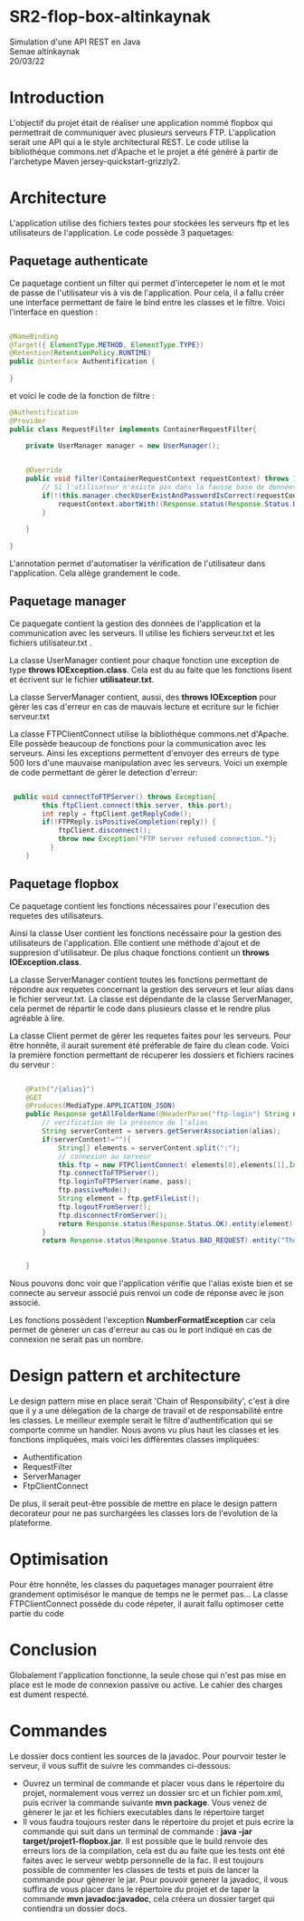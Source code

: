 # SR2-flop-box-altinkaynak

Simulation d'une API REST en Java <br>
Semae altinkaynak<br>
20/03/22<br>

# Introduction

L'objectif du projet était de réaliser une application nommé flopbox qui permettrait de communiquer avec plusieurs serveurs FTP. L'application serait une API qui a le style architectural REST. Le code utilise la bibliothéque commons.net d'Apache et le projet a été génèré à partir de l'archetype Maven jersey-quickstart-grizzly2. <br>

# Architecture 

L'application utilise des fichiers textes pour stockées les serveurs ftp et les utilisateurs de l'application. Le code possède 3 paquetages: 

## Paquetage authenticate

Ce paquetage contient un filter qui permet d'intercepeter le nom et le mot de passe de l'utilisateur vis à vis de l'application. Pour cela, il a fallu créer une interface permettant de faire le bind entre les classes et le filtre. Voici l'interface en question : 

```java

@NameBinding
@Target({ ElementType.METHOD, ElementType.TYPE})
@Retention(RetentionPolicy.RUNTIME)
public @interface Authentification {
    
}
```

et voici le code de la fonction de filtre :

```java
@Authentification
@Provider
public class RequestFilter implements ContainerRequestFilter{

    private UserManager manager = new UserManager();

    
    @Override
    public void filter(ContainerRequestContext requestContext) throws IOException {
        // Si l'utilisateur n'existe pas dans la fausse base de données alors un erreur de type 401 est envoyés
        if(!(this.manager.checkUserExistAndPasswordIsCorrect(requestContext.getHeaderString("login"), requestContext.getHeaderString("password")))){
            requestContext.abortWith((Response.status(Response.Status.UNAUTHORIZED).entity("the user doesn't exist or the password is uncorrect, please suscribe into the application or write the correct password!!").build()));
        }
        
    }
    
}
```

L'annotation permet d'automatiser la vérification de l'utilisateur dans l'application. Cela allège grandement le code. 


## Paquetage manager

Ce paquegate contient la gestion des données de l'application et la communication avec les serveurs. Il utilise les fichiers serveur.txt et les fichiers utilisateur.txt . <br>

La classe UserManager contient pour chaque fonction une exception de type **throws IOException.class**. Cela est du au faite que les fonctions lisent et écrivent sur le fichier  **utilisateur.txt**. <br>

La classe ServerManager contient, aussi, des **throws IOException** pour gèrer les cas d'erreur en cas de mauvais lecture et ecriture sur le fichier serveur.txt<br>

La classe FTPClientConnect utilise la bibliothéque commons.net d'Apache. Elle possède beaucoup de fonctions pour la communication avec les serveurs. Ainsi les exceptions permettent d'envoyer des erreurs de type 500 lors d'une mauvaise manipulation avec les serveurs. Voici un exemple de code permettant de gèrer le detection d'erreur: <br>

```java

 public void connectToFTPServer() throws Exception{
        this.ftpClient.connect(this.server, this.port);
        int reply = ftpClient.getReplyCode();
        if(!FTPReply.isPositiveCompletion(reply)) {
            ftpClient.disconnect();
            throw new Exception("FTP server refused connection.");
          }
    }
```


## Paquetage flopbox

Ce paquetage contient les fonctions nécessaires pour l'execution des requetes des utilisateurs. <br>

Ainsi la classe User contient les fonctions necéssaire pour la gestion des utilisateurs de l'application. Elle contient une méthode d'ajout et de suppresion d'utilisateur. De plus chaque fonctions contient un **throws IOException.class**. <br>

La classe ServerManager contient toutes les fonctions permettant de répondre aux requetes concernant la gestion des serveurs et leur alias dans le fichier serveur.txt. La classe est dépendante de la classe ServerManager, cela permet de répartir le code dans plusieurs classe et le rendre plus agréable à lire. <br>

La classe Client permet de gèrer les requetes faites pour les serveurs. Pour être honnête, il aurait surement été préferable de faire du clean code. Voici la première fonction permettant de récuperer les dossiers et fichiers racines du serveur :<br>

```java

    @Path("/{alias}")
    @GET
    @Produces(MediaType.APPLICATION_JSON)
    public Response getAllFolderName(@HeaderParam("ftp-login") String name, @HeaderParam("ftp-password") String pass,@PathParam("alias") String alias) throws Exception{
        // verification de la présence de l'alias
        String serverContent = servers.getServerAssociation(alias);
        if(serverContent!=""){
            String[] elements = serverContent.split(":");
            // connexion au serveur
            this.ftp = new FTPClientConnect( elements[0],elements[1],Integer.parseInt(elements[2]));
            ftp.connectToFTPServer();
            ftp.loginToFTPServer(name, pass);
            ftp.passiveMode();
            String element = ftp.getFileList();
            ftp.logoutFromServer();
            ftp.disconnectFromServer();
            return Response.status(Response.Status.OK).entity(element).build();
        }
        return Response.status(Response.Status.BAD_REQUEST).entity("The alias doesn't exist").build();
        
       
    }
```

Nous pouvons donc voir que l'application vérifie que l'alias existe bien et se connecte au serveur associé puis renvoi un code de réponse avec le json associé. <br>

Les fonctions possèdent l'exception **NumberFormatException** car cela permet de gènerer un cas d'erreur au cas ou le port indiqué en cas de connexion ne serait pas un nombre. <br>


# Design pattern et architecture

Le design pattern mise en place serait 'Chain of Responsibility', c'est à dire que il y a une dèlegation de la charge de travail et de responsabilité entre les classes. Le meilleur exemple serait le filtre d'authentification qui se comporte comme un handler. Nous avons vu plus haut les classes et les fonctions impliquées, mais voici les diffèrentes classes impliquées: <br>
<ul>
<li>Authentification</li>
<li>RequestFilter</li>
<li>ServerManager</li>
<li>FtpClientConnect</li>
</ul>

De plus, il serait peut-être possible de mettre en place le design pattern decorateur pour ne pas surchargées les classes lors de l'evolution de la plateforme. <br>


# Optimisation

Pour être honnête, les classes du paquetages manager pourraient être grandement optimisésor le manque de temps ne le permet pas... 
La classe FTPClientConnect possède du code répeter, il aurait fallu optimoser cette partie du code <br>

# Conclusion

Globalement l'application fonctionne, la seule chose qui n'est pas mise en place est le mode de connexion passive ou active. Le cahier des charges est dument respecté. <br>


# Commandes

Le dossier docs contient les sources de la javadoc.
Pour pourvoir tester le serveur, il vous suffit de suivre les commandes ci-dessous: 
- Ouvrez un terminal de commande et placer vous dans le répertoire du projet, normalement vous verrez un dossier src et un fichier pom.xml, puis ecriver la commande suivante **mvn package**. Vous venez de gènerer le jar et les fichiers executables dans le répertoire target
- Il vous faudra toujours rester dans le répertoire du projet et puis ecrire la commande qui suit dans un terminal de commande : 
**java -jar target/projet1-flopbox.jar**. Il est possible que le build renvoie des erreurs lors de la compilation, cela est du au faite que les tests ont été faites avec le serveur webtp personnelle de la fac. Il est toujours possible de commenter les classes de tests et puis de lancer la commande pour gènerer le jar. 
Pour pouvoir generer la javadoc, il vous suffira de vous placer dans le répertoire du projet et de taper la commande **mvn javadoc:javadoc**, cela créera un dossier target qui contiendra un dossier docs. 

